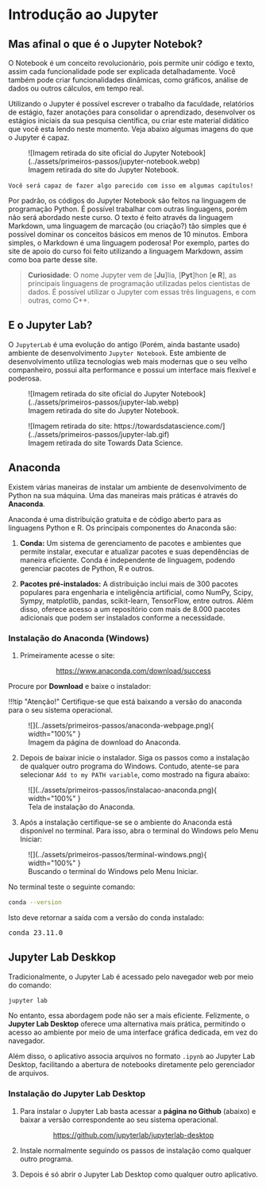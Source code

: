 # Introdução ao Jupyter

## Mas afinal o que é o Jupyter Notebok?

O Notebook é um conceito revolucionário, pois permite unir código e texto, assim cada funcionalidade pode ser explicada detalhadamente. Você também pode criar funcionalidades dinâmicas, como gráficos, análise de dados ou outros cálculos, em tempo real.

Utilizando o Jupyter é possível escrever o trabalho da faculdade, relatórios de estágio, fazer anotações para consolidar o aprendizado, desenvolver os estágios iniciais da sua pesquisa científica, ou criar este material didático que você esta lendo neste momento. Veja abaixo algumas imagens do que o Jupyter é capaz.

<figure markdown="span">
  ![Imagem retirada do site oficial do Jupyter Notebook](../assets/primeiros-passos/jupyter-notebook.webp)
  <figcaption>Imagem retirada do site do Jupyter Notebook.</figcaption>
</figure>

`Você será capaz de fazer algo parecido com isso em algumas capítulos!`

Por padrão, os códigos do Jupyter Notebook são feitos na linguagem de programação Python. É possível trabalhar com outras linguagens, porém não será abordado neste curso. O texto é feito através da linguagem Markdown, uma linguagem de marcação (ou criação?) tão simples que é possível dominar os conceitos básicos em menos de 10 minutos. Embora simples, o Markdown é uma linguagem poderosa! Por exemplo, partes do site de apoio do curso foi feito utilizando a linguagem Markdown, assim como boa parte desse site.

> **Curiosidade**: O nome Jupyter vem de [**Ju**]lia, [**Pyt**]hon [**e R**], as principais linguagens de programação utilizadas pelos cientistas de dados. É possível utilizar o Jupyter com essas três linguagens, e com outras, como C++.


## E o Jupyter Lab?

O `JupyterLab` é uma evolução do antigo (Porém, ainda bastante usado) ambiente de desenvolvimento `Jupyter Notebook`. Este ambiente de desenvolvimento utiliza tecnologias web mais modernas que o seu velho companheiro, possui alta performance e possui um interface mais flexível e poderosa.

<figure markdown="span">
  ![Imagem retirada do site oficial do Jupyter Notebook](../assets/primeiros-passos/jupyter-lab.webp)
  <figcaption>Imagem retirada do site do Jupyter Notebook.</figcaption>
</figure>

<figure markdown="span">
  ![Imagem retirada do site: https://towardsdatascience.com/](../assets/primeiros-passos/jupyter-lab.gif)

  <figcaption>Imagem retirada do site Towards Data Science.</figcaption>
</figure>

## Anaconda

Existem várias maneiras de instalar um ambiente de desenvolvimento de Python na sua máquina. Uma das maneiras mais práticas é através do **Anaconda**.

Anaconda é uma distribuição gratuita e de código aberto para as linguagens Python e R. Os principais componentes do Anaconda são:

1. **Conda:** Um sistema de gerenciamento de pacotes e ambientes que permite instalar, executar e atualizar pacotes e suas dependências de maneira eficiente. Conda é independente de linguagem, podendo gerenciar pacotes de Python, R e outros.

2. **Pacotes pré-instalados:** A distribuição inclui mais de 300 pacotes populares para engenharia e inteligência artificial, como NumPy, Scipy, Sympy, matplotlib, pandas, scikit-learn, TensorFlow, entre outros. Além disso, oferece acesso a um repositório com mais de 8.000 pacotes adicionais que podem ser instalados conforme a necessidade.

### Instalação do Anaconda (Windows)

1. Primeiramente acesse o site:

<center class="emph-card">
  <a href="https://www.anaconda.com/download/success" target="_blank">https://www.anaconda.com/download/success</a>
</center>

Procure por **Download** e baixe o instalador:

!!!tip "Atenção!"
    Certifique-se que está baixando a versão do anaconda para o seu sistema operacional.

<figure markdown="span">
  ![](../assets/primeiros-passos/anaconda-webpage.png){ width="100%" }
  <figcaption>Imagem da página de download do Anaconda.</figcaption>
</figure>

2. Depois de baixar inicie o instalador. Siga os passos como a instalação de qualquer outro programa do Windows. Contudo, atente-se para selecionar `Add to my PATH variable`, como mostrado na figura abaixo:

<figure markdown="span">
  ![](../assets/primeiros-passos/instalacao-anaconda.png){ width="100%" }
  <figcaption>Tela de instalação do Anaconda.</figcaption>
</figure>

3. Após a instalação certifique-se se o ambiente do Anaconda está disponível no terminal. Para isso, abra o terminal do Windows pelo Menu Iniciar:

<figure markdown="span">
  ![](../assets/primeiros-passos/terminal-windows.png){ width="100%" }
  <figcaption>Buscando o terminal do Windows pelo Menu Iniciar.</figcaption>
</figure>


No terminal teste o seguinte comando:

```bash
conda --version
```

Isto deve retornar a saída com a versão do conda instalado:

<div class="log-card">
<pre>conda 23.11.0</pre>
</div>

## Jupyter Lab Deskkop

Tradicionalmente, o Jupyter Lab é acessado pelo navegador web por meio do comando:  

```bash
jupyter lab
```

No entanto, essa abordagem pode não ser a mais eficiente. Felizmente, o **Jupyter Lab Desktop** oferece uma alternativa mais prática, permitindo o acesso ao ambiente por meio de uma interface gráfica dedicada, em vez do navegador.  

Além disso, o aplicativo associa arquivos no formato `.ipynb` ao Jupyter Lab Desktop, facilitando a abertura de notebooks diretamente pelo gerenciador de arquivos.

### Instalação do Jupyter Lab Desktop

1. Para instalar o Jupyter Lab basta acessar a **página no Github** (abaixo) e baixar a versão correspondente ao seu sistema operacional.

<center class="emph-card">
  <a href="https://github.com/jupyterlab/jupyterlab-desktop" target="_blank">https://github.com/jupyterlab/jupyterlab-desktop</a>
</center>

2. Instale normalmente seguindo os passos de instalação como qualquer outro programa. 

3. Depois é só abrir o Jupyter Lab Desktop como qualquer outro aplicativo.